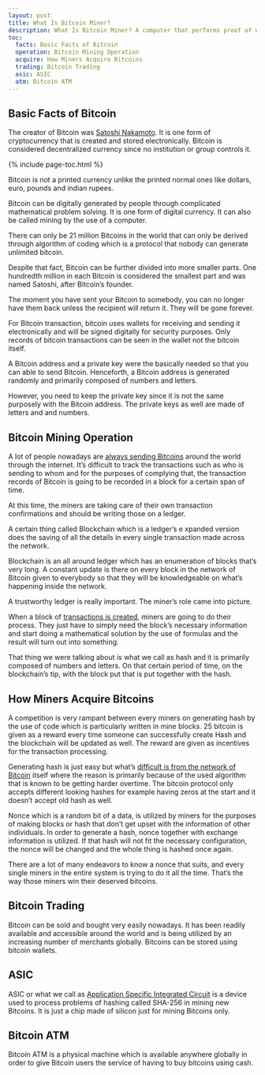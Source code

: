 ```yaml
---
layout: post
title: What Is Bitcoin Miner?
description: What Is Bitcoin Miner? A computer that performs proof of work.
toc:
  facts: Basic Facts of Bitcoin
  operation: Bitcoin Mining Operation
  acquire: How Miners Acquire Bitcoins
  trading: Bitcoin Trading
  asic: ASIC
  atm: Bitcoin ATM
---
```


<h2 id="facts">Basic Facts of Bitcoin</h2>

<p>The creator of Bitcoin was <a href="/blog/">Satoshi Nakamoto</a>. It is one form of cryptocurrency that is created and stored electronically. Bitcoin is considered decentralized currency since no institution or group controls it. </p>
{% include page-toc.html %}
<p>Bitcoin is not a printed currency unlike the printed normal ones like dollars, euro, pounds and indian rupees. </p>

<p>Bitcoin can be digitally generated by people through complicated mathematical problem solving. It is one form of digital currency. It can also be called mining by the use of a computer.</p>

<p>There can only be 21 million Bitcoins in the world that can only be derived through algorithm of coding which is a protocol that nobody can generate unlimited bitcoin.</p>

<p>Despite that fact, Bitcoin can be further divided into more smaller parts. One hundredth million in each Bitcoin is considered the smallest part and was named Satoshi, after Bitcoin’s founder.</p> 

<p>The moment you have sent your Bitcoin to somebody, you can no longer have them back unless the recipient will return it. They will be gone forever. </p>

<p>For Bitcoin transaction, bitcoin uses wallets for receiving and sending it electronically and will be signed digitally for security purposes. Only records of bitcoin transactions can be seen in the wallet not the bitcoin itself. </p>
 
<p>A Bitcoin address and a private key were the basically needed so that you can able to send Bitcoin. Henceforth, a Bitcoin address is generated randomly and primarily composed of numbers and letters. </p>

<p>However, you need to keep the private key since it is not the same purposely with the Bitcoin address. The private keys as well are made of letters and and numbers. </p>

<h2 id="operation">Bitcoin Mining Operation</h2>

<p>A lot of people nowadays are <a href="/bitcoin-miner-antminer-s9/">always sending Bitcoins</a> around the world through the internet. It’s difficult to track the transactions such as who is sending to whom and for the purposes of complying that, the transaction records of Bitcoin is going to be recorded in a block for a certain span of time. </p>

<p>At this time, the miners are taking care of their own transaction confirmations and should be writing those on a ledger. </p>

<p>A certain thing called Blockchain which is a ledger’s e xpanded version does the saving of all the details in every single transaction made across the network.</p>

<p>Blockchain is an all around ledger which has an enumeration of blocks that’s very long. A constant update is there on every block in the network of Bitcoin given to everybody so that they will be knowledgeable on what’s happening inside the network. </p>

<p>A trustworthy ledger is really important. The miner’s role came into picture. </p>

<p>When a block of <a href="/hardware/">transactions is created</a>, miners are going to do their process. They just have to simply need the block’s necessary information and start doing a mathematical solution by the use of formulas and the result will turn out into something. </p>

<p>That thing we were talking about is what we call as hash and it is primarily composed of numbers and letters. On that certain period of time, on the blockchain’s tip, with the block put that is put together with the hash. </p>

<h2 id="acquire">How Miners Acquire Bitcoins</h2>

<p>A competition is very rampant between every miners on generating hash by the use of code which is particularly written in mine blocks. 25 bitcoin is given as a reward every time someone can successfully create Hash and the blockchain will be updated as well. The reward are given as incentives for the transaction processing. </p>

<p>Generating hash is just easy but what’s <a href="/usb-bitcoin-miner/">difficult is from the network of Bitcoin</a> itself where the reason is primarily because of the used algorithm that is known to be getting harder overtime. The bitcoin protocol only accepts different looking hashes for example having zeros at the start and it doesn’t accept old hash as well. </p>

<p>Nonce which is a random bit of a data, is utilized by miners for the purposes of making blocks or hash that don’t get upset with the information of other individuals. In order to generate a hash, nonce together with exchange information is utilized. If that hash will not fit the necessary configuration, the nonce will be changed and the whole thing is hashed once again. </p>
 
<p>There are a lot of many endeavors to know a nonce that suits, and every single miners in the entire system is trying to do it all the time. That’s the way those miners win their deserved bitcoins. </p>

<h2 id="trading">Bitcoin Trading</h2>

<p>Bitcoin can be sold and bought very easily nowadays. It has been readily available and accessible around the world and is being utilized by an increasing number of merchants globally. Bitcoins can be stored using bitcoin wallets. </p>

<h2 id="asic">ASIC</h2>

<p>ASIC or what we call as <a href="/bitcoin-miner-SP20-jackson/">Application Specific Integrated Circuit</a> is a device used to process problems of hashing called SHA-256 in mining new Bitcoins. It is just a chip made of silicon just for mining Bitcoins only. </p>

<h2 id="atm">Bitcoin ATM</h2>

<p>Bitcoin ATM is a physical machine which is available anywhere globally in order to give Bitcoin users the service of having to buy bitcoins using cash. </p>
